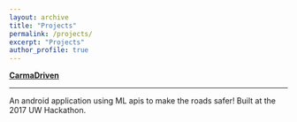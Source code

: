 ```yaml
---
layout: archive
title: "Projects"
permalink: /projects/
excerpt: "Projects"
author_profile: true
---
```


[**CarmaDriven**](https://github.com/StrachByLightning/CarmaDriven)

------

An android application using ML apis to make the roads safer! Built at the 2017 UW Hackathon.
